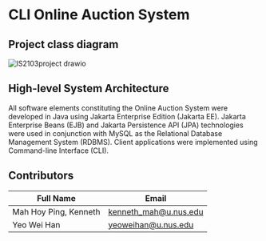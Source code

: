 # CLI Online Auction System

## Project class diagram
![IS2103project drawio](https://user-images.githubusercontent.com/36888332/232276724-66b29c3a-7f15-4e01-b610-5f71c30fd071.png)

## High-level System Architecture

All software elements constituting the Online Auction System were developed in Java using Jakarta Enterprise Edition (Jakarta EE). Jakarta Enterprise Beans (EJB) and Jakarta Persistence API (JPA) technologies were used in conjunction with MySQL as the Relational Database Management System (RDBMS). Client applications were implemented using Command-line Interface (CLI).

## Contributors
| Full Name | Email |
| --- | --- |
| Mah Hoy Ping, Kenneth | kenneth_mah@u.nus.edu |
| Yeo Wei Han | yeoweihan@u.nus.edu |
